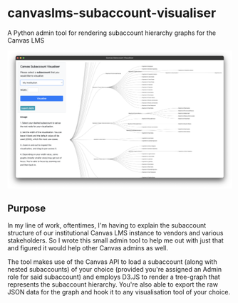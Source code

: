 # canvaslms-subaccount-visualiser
A Python admin tool for rendering subaccount hierarchy graphs for the Canvas LMS

![first version screenshot](/git_assets/sgrab_1.png)

## Purpose
In my line of work, oftentimes, I'm having to explain the subaccount structure of our institutional Canvas LMS instance to vendors and various stakeholders. So I wrote this small admin tool to help me out with just that and figured it would help other Canvas admins as well. 

The tool makes use of the Canvas API to load a subaccount (along with nested subaccounts) of your choice (provided you're assigned an Admin role for said subaccount) and employs D3.JS to render a tree-graph that represents the subaccount hierarchy. You're also able to export the raw JSON data for the graph and hook it to any visualisation tool of your choice. 